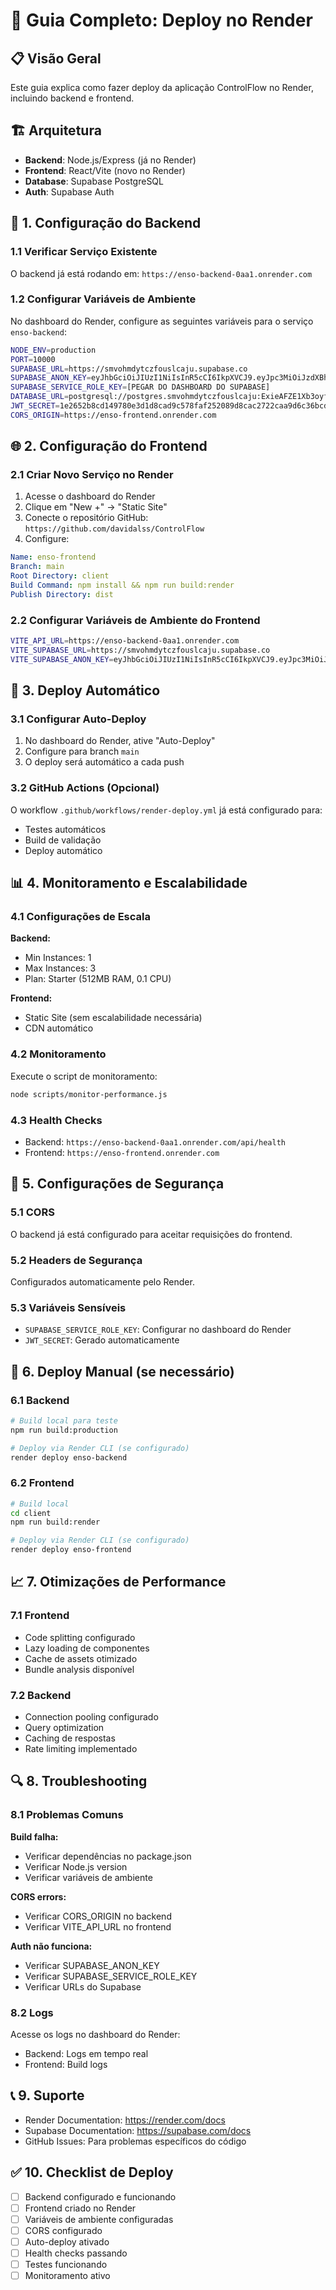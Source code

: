 # 🚀 Guia Completo: Deploy no Render

## 📋 Visão Geral

Este guia explica como fazer deploy da aplicação ControlFlow no Render, incluindo backend e frontend.

## 🏗️ Arquitetura

- **Backend**: Node.js/Express (já no Render)
- **Frontend**: React/Vite (novo no Render)
- **Database**: Supabase PostgreSQL
- **Auth**: Supabase Auth

## 🔧 1. Configuração do Backend

### 1.1 Verificar Serviço Existente

O backend já está rodando em: `https://enso-backend-0aa1.onrender.com`

### 1.2 Configurar Variáveis de Ambiente

No dashboard do Render, configure as seguintes variáveis para o serviço `enso-backend`:

```bash
NODE_ENV=production
PORT=10000
SUPABASE_URL=https://smvohmdytczfouslcaju.supabase.co
SUPABASE_ANON_KEY=eyJhbGciOiJIUzI1NiIsInR5cCI6IkpXVCJ9.eyJpc3MiOiJzdXBhYmFzZSIsInJlZiI6InNtdm9obWR5dGN6Zm91c2xjYWp1Iiwicm9sZSI6ImFub24iLCJpYXQiOjE3NTU1MTk1MzQsImV4cCI6MjA3MTA5NTUzNH0.0qJpEQVooxEDsRa26MhqDk76ACb7Tg-Qutswoegdk7U
SUPABASE_SERVICE_ROLE_KEY=[PEGAR DO DASHBOARD DO SUPABASE]
DATABASE_URL=postgresql://postgres.smvohmdytczfouslcaju:ExieAFZE1Xb3oyfh@aws-1-sa-east-1.pooler.supabase.com:6543/postgres
JWT_SECRET=1e2652b8cd149780e3d1d8cad9c578faf252089d8cac2722caa9d6c36bcd1d8e
CORS_ORIGIN=https://enso-frontend.onrender.com
```

## 🌐 2. Configuração do Frontend

### 2.1 Criar Novo Serviço no Render

1. Acesse o dashboard do Render
2. Clique em "New +" → "Static Site"
3. Conecte o repositório GitHub: `https://github.com/davidalss/ControlFlow`
4. Configure:

```yaml
Name: enso-frontend
Branch: main
Root Directory: client
Build Command: npm install && npm run build:render
Publish Directory: dist
```

### 2.2 Configurar Variáveis de Ambiente do Frontend

```bash
VITE_API_URL=https://enso-backend-0aa1.onrender.com
VITE_SUPABASE_URL=https://smvohmdytczfouslcaju.supabase.co
VITE_SUPABASE_ANON_KEY=eyJhbGciOiJIUzI1NiIsInR5cCI6IkpXVCJ9.eyJpc3MiOiJzdXBhYmFzZSIsInJlZiI6InNtdm9obWR5dGN6Zm91c2xjYWp1Iiwicm9sZSI6ImFub24iLCJpYXQiOjE3NTU1MTk1MzQsImV4cCI6MjA3MTA5NTUzNH0.0qJpEQVooxEDsRa26MhqDk76ACb7Tg-Qutswoegdk7U
```

## 🔄 3. Deploy Automático

### 3.1 Configurar Auto-Deploy

1. No dashboard do Render, ative "Auto-Deploy"
2. Configure para branch `main`
3. O deploy será automático a cada push

### 3.2 GitHub Actions (Opcional)

O workflow `.github/workflows/render-deploy.yml` já está configurado para:
- Testes automáticos
- Build de validação
- Deploy automático

## 📊 4. Monitoramento e Escalabilidade

### 4.1 Configurações de Escala

**Backend:**
- Min Instances: 1
- Max Instances: 3
- Plan: Starter (512MB RAM, 0.1 CPU)

**Frontend:**
- Static Site (sem escalabilidade necessária)
- CDN automático

### 4.2 Monitoramento

Execute o script de monitoramento:

```bash
node scripts/monitor-performance.js
```

### 4.3 Health Checks

- Backend: `https://enso-backend-0aa1.onrender.com/api/health`
- Frontend: `https://enso-frontend.onrender.com`

## 🔐 5. Configurações de Segurança

### 5.1 CORS

O backend já está configurado para aceitar requisições do frontend.

### 5.2 Headers de Segurança

Configurados automaticamente pelo Render.

### 5.3 Variáveis Sensíveis

- `SUPABASE_SERVICE_ROLE_KEY`: Configurar no dashboard do Render
- `JWT_SECRET`: Gerado automaticamente

## 🚀 6. Deploy Manual (se necessário)

### 6.1 Backend

```bash
# Build local para teste
npm run build:production

# Deploy via Render CLI (se configurado)
render deploy enso-backend
```

### 6.2 Frontend

```bash
# Build local
cd client
npm run build:render

# Deploy via Render CLI (se configurado)
render deploy enso-frontend
```

## 📈 7. Otimizações de Performance

### 7.1 Frontend

- Code splitting configurado
- Lazy loading de componentes
- Cache de assets otimizado
- Bundle analysis disponível

### 7.2 Backend

- Connection pooling configurado
- Query optimization
- Caching de respostas
- Rate limiting implementado

## 🔍 8. Troubleshooting

### 8.1 Problemas Comuns

**Build falha:**
- Verificar dependências no package.json
- Verificar Node.js version
- Verificar variáveis de ambiente

**CORS errors:**
- Verificar CORS_ORIGIN no backend
- Verificar VITE_API_URL no frontend

**Auth não funciona:**
- Verificar SUPABASE_ANON_KEY
- Verificar SUPABASE_SERVICE_ROLE_KEY
- Verificar URLs do Supabase

### 8.2 Logs

Acesse os logs no dashboard do Render:
- Backend: Logs em tempo real
- Frontend: Build logs

## 📞 9. Suporte

- Render Documentation: https://render.com/docs
- Supabase Documentation: https://supabase.com/docs
- GitHub Issues: Para problemas específicos do código

## ✅ 10. Checklist de Deploy

- [ ] Backend configurado e funcionando
- [ ] Frontend criado no Render
- [ ] Variáveis de ambiente configuradas
- [ ] CORS configurado
- [ ] Auto-deploy ativado
- [ ] Health checks passando
- [ ] Testes funcionando
- [ ] Monitoramento ativo

